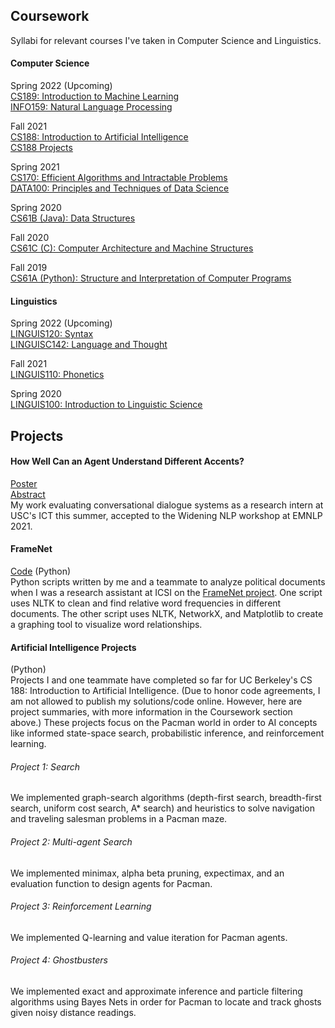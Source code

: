 ## Coursework
Syllabi for relevant courses I've taken in Computer Science and Linguistics. 
#### Computer Science
Spring 2022 (Upcoming)\
[CS189: Introduction to Machine Learning](http://people.eecs.berkeley.edu/~jrs/189/)\
[INFO159: Natural Language Processing](https://people.ischool.berkeley.edu/~dbamman/nlp20.html)

Fall 2021\
[CS188: Introduction to Artificial Intelligence](https://inst.eecs.berkeley.edu/~cs188/fa21/)\
[CS188 Projects](https://inst.eecs.berkeley.edu/~cs188/fa21/projects/)

Spring 2021\
[CS170: Efficient Algorithms and Intractable Problems](https://cs170.org/syllabus/)\
[DATA100: Principles and Techniques of Data Science](https://ds100.org/sp21/syllabus/)

Spring 2020\
[CS61B (Java): Data Structures](https://inst.eecs.berkeley.edu/~cs61b/sp20/about.html)

Fall 2020\
[CS61C (C): Computer Architecture and Machine Structures](https://inst.eecs.berkeley.edu/~cs61c/fa20/policies)

Fall 2019\
[CS61A (Python): Structure and Interpretation of Computer Programs](https://inst.eecs.berkeley.edu/~cs61a/fa19/articles/about.html)

#### Linguistics
Spring 2022 (Upcoming)\
[LINGUIS120: Syntax](https://drive.google.com/file/d/12yaZxMapkwxoUZLmz7N6bdU6MFnUP45h/view?usp=sharing)\
[LINGUISC142: Language and Thought](https://drive.google.com/file/d/11D2AYpgJCf0uFxZbUQmbuf6MLWxedQb8/view?usp=sharing)

Fall 2021\
[LINGUIS110: Phonetics](https://docs.google.com/document/d/1ajpDBLGvycoeaRkXj1KyPRig9t8VlieqSbGynIYfBKc/edit?usp=sharing)

Spring 2020\
[LINGUIS100: Introduction to Linguistic Science](https://drive.google.com/file/d/1g0m87GcAB2KcRij_BCanZqKix5pZ7fb6/view?usp=sharing)


## Projects
#### How Well Can an Agent Understand Different Accents?
[Poster](https://drive.google.com/file/d/1E17zB6Lp5xVtjhVsjla9AJ71sRDbZSct/view?usp=sharing)\
[Abstract](https://drive.google.com/file/d/1-EgRc7ofm5xIlIa3ai4acg3Yzb3r0FXB/view?usp=sharing)\
My work evaluating conversational dialogue systems as a research intern at USC's ICT this summer, accepted to the Widening NLP workshop at EMNLP 2021.


#### FrameNet 
[Code](https://github.com/divyatadimeti/FrameNet-scripts) (Python)\
Python scripts written by me and a teammate to analyze political documents when I was a research assistant at ICSI on the [FrameNet project](https://framenet.icsi.berkeley.edu/fndrupal/). One script uses NLTK to clean and find relative word frequencies in different documents. The other script uses NLTK, NetworkX, and Matplotlib to create a graphing tool to visualize word relationships.


#### Artificial Intelligence Projects
(Python)\
Projects I and one teammate have completed so far for UC Berkeley's CS 188: Introduction to Artificial Intelligence. (Due to honor code agreements, I am not allowed to publish my solutions/code online. However, here are project summaries, with more information in the Coursework section above.) These projects focus on the Pacman world in order to AI concepts like informed state-space search, probabilistic inference, and reinforcement learning. 

###### Project 1: Search
We implemented graph-search algorithms (depth-first search, breadth-first search, uniform cost search, A* search) and heuristics to solve navigation and traveling salesman problems in a Pacman maze. 

###### Project 2: Multi-agent Search
We implemented minimax, alpha beta pruning, expectimax, and an evaluation function to design agents for Pacman. 

###### Project 3: Reinforcement Learning
We implemented Q-learning and value iteration for Pacman agents.

###### Project 4: Ghostbusters
We implemented exact and approximate inference and particle filtering algorithms using Bayes Nets in order for Pacman to locate and track ghosts given noisy distance readings.
